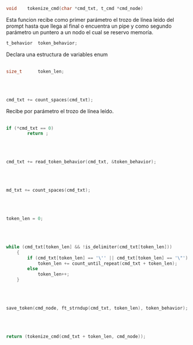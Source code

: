
```c
void	tokenize_cmd(char *cmd_txt, t_cmd *cmd_node)
```
Esta funcion recibe como primer parámetro el trozo de línea leido del prompt hasta que llega al final o encuentra un pipe y como segundo parámetro un puntero a un nodo el cual se reservo memoría.


```c
t_behavior	token_behavior;
```
Declara una estructura de variables enum
<br><br>



```c
size_t		token_len;
```

<br><br>



```c
cmd_txt += count_spaces(cmd_txt);
```
Recibe por parámetro el trozo de línea leído.
<br><br>



```c
if (*cmd_txt == 0)
		return ;
```

<br><br>



```c
cmd_txt += read_token_behavior(cmd_txt, &token_behavior);
```

<br><br>



```c
md_txt += count_spaces(cmd_txt);
```

<br><br>



```c
token_len = 0;
```

<br><br>


```c
while (cmd_txt[token_len] && !is_delimiter(cmd_txt[token_len]))
	{
		if (cmd_txt[token_len] == '\'' || cmd_txt[token_len] == '\"')
			token_len += count_until_repeat(cmd_txt + token_len);
		else
			token_len++;
	}
```

<br><br>


```c
save_token(cmd_node, ft_strndup(cmd_txt, token_len), token_behavior);
```

<br><br>



```c
return (tokenize_cmd(cmd_txt + token_len, cmd_node));
```

<br><br>
